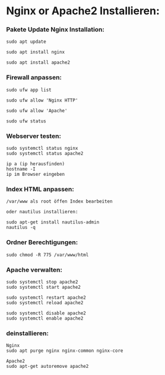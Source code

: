 # Nginx or Apache2 Installieren:

### Pakete Update Nginx Installation:

    sudo apt update
    
    sudo apt install nginx
    
    sudo apt install apache2


### Firewall anpassen: 

    sudo ufw app list
    
    sudo ufw allow 'Nginx HTTP'
    
    sudo ufw allow 'Apache'
    
    sudo ufw status

### Webserver testen:
    sudo systemctl status nginx
    sudo systemctl status apache2

    ip a (ip herausfinden)
    hostname -I
    ip im Browser eingeben

### Index HTML anpassen:
    /var/www als root öffen Index bearbeiten
    
    oder nautilus installieren:
    
    sudo apt-get install nautilus-admin
    nautilus -q
    
### Ordner Berechtigungen:
    sudo chmod -R 775 /var/www/html

### Apache verwalten:
    sudo systemctl stop apache2
    sudo systemctl start apache2

    sudo systemctl restart apache2
    sudo systemctl reload apache2

    sudo systemctl disable apache2
    sudo systemctl enable apache2

### deinstallieren:
    Nginx
    sudo apt purge nginx nginx-common nginx-core
    
    Apache2
    sudo apt-get autoremove apache2
